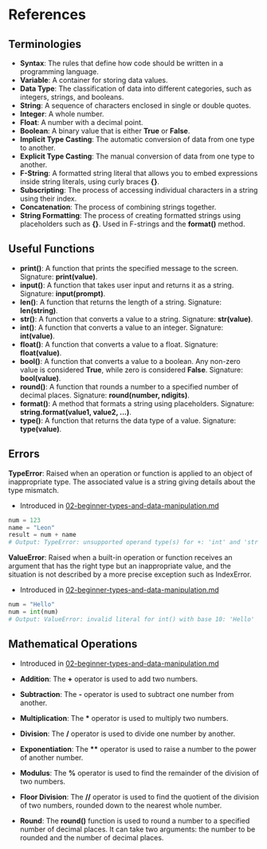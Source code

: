 # References

## Terminologies

- **Syntax**: The rules that define how code should be written in a programming language.
- **Variable**: A container for storing data values.
- **Data Type**: The classification of data into different categories, such as integers, strings, and booleans.
- **String**: A sequence of characters enclosed in single or double quotes.
- **Integer**: A whole number.
- **Float**: A number with a decimal point.
- **Boolean**: A binary value that is either **True** or **False**.
- **Implicit Type Casting**: The automatic conversion of data from one type to another.
- **Explicit Type Casting**: The manual conversion of data from one type to another.
- **F-String**: A formatted string literal that allows you to embed expressions inside string literals, using curly braces **{}**.
- **Subscripting**: The process of accessing individual characters in a string using their index.
- **Concatenation**: The process of combining strings together.
- **String Formatting**: The process of creating formatted strings using placeholders such as **{}**. Used in F-strings and the **format()** method.


## Useful Functions

- **print()**: A function that prints the specified message to the screen. Signature: **print(value)**.
- **input()**: A function that takes user input and returns it as a string. Signature: **input(prompt)**.
- **len()**: A function that returns the length of a string. Signature: **len(string)**.
- **str()**: A function that converts a value to a string. Signature: **str(value)**. 
- **int()**: A function that converts a value to an integer. Signature: **int(value)**.
- **float()**: A function that converts a value to a float. Signature: **float(value)**.
- **bool()**: A function that converts a value to a boolean. Any non-zero value is considered **True**, while zero is considered **False**. Signature: **bool(value)**.
- **round()**: A function that rounds a number to a specified number of decimal places. Signature: **round(number, ndigits)**.
- **format()**: A method that formats a string using placeholders. Signature: **string.format(value1, value2, ...)**.
- **type()**: A function that returns the data type of a value. Signature: **type(value)**.


## Errors

**TypeError**: Raised when an operation or function is applied to an object of inappropriate type. The associated value is a string giving details about the type mismatch.

- Introduced in [02-beginner-types-and-data-manipulation.md](02-beginner-types-and-data-manipulation.md)

```python 
num = 123
name = "Leon"
result = num + name
# Output: TypeError: unsupported operand type(s) for +: 'int' and 'str'
```
**ValueError**: Raised when a built-in operation or function receives an argument that has the right type but an inappropriate value, and the situation is not described by a more precise exception such as IndexError.

- Introduced in [02-beginner-types-and-data-manipulation.md](02-beginner-types-and-data-manipulation.md)

```python
num = "Hello"
num = int(num)
# Output: ValueError: invalid literal for int() with base 10: 'Hello'
```

## Mathematical Operations

- Introduced in [02-beginner-types-and-data-manipulation.md](02-beginner-types-and-data-manipulation.md)

- **Addition**: The **+** operator is used to add two numbers.
- **Subtraction**: The **-** operator is used to subtract one number from another.
- **Multiplication**: The **\*** operator is used to multiply two numbers.
- **Division**: The **/** operator is used to divide one number by another.
- **Exponentiation**: The **\*\*** operator is used to raise a number to the power of another number.
- **Modulus**: The **%** operator is used to find the remainder of the division of two numbers.
- **Floor Division**: The **//** operator is used to find the quotient of the division of two numbers, rounded down to the nearest whole number.
- **Round**: The **round()** function is used to round a number to a specified number of decimal places. It can take two arguments: the number to be rounded and the number of decimal places.



